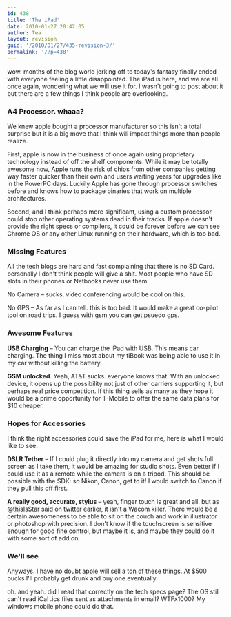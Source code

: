 ```yaml
---
id: 438
title: 'The iPad'
date: 2010-01-27 20:42:05
author: Tea
layout: revision
guid: '/2010/01/27/435-revision-3/'
permalink: '/?p=438'
---
```


wow. months of the blog world jerking off to today's fantasy finally ended with everyone feeling a little disappointed. The iPad is here, and we are all once again, wondering what we will use it for. I wasn't going to post about it but there are a few things I think people are overlooking.

### A4 Processor. whaaa?

We knew apple bought a processor manufacturer so this isn't a total surprise but it is a big move that I think will impact things more than people realize.

First, apple is now in the business of once again using proprietary technology instead of off the shelf components. While it may be totally awesome now, Apple runs the risk of chips from other companies getting way faster quicker than their own and users waiting years for upgrades like in the PowerPC days. Luckily Apple has gone through processor switches before and knows how to package binaries that work on multiple architectures.

Second, and I think perhaps more significant, using a custom processor could stop other operating systems dead in their tracks. If apple doesn't provide the right specs or compilers, it could be forever before we can see Chrome OS or any other Linux running on their hardware, which is too bad.

### Missing Features

All the tech blogs are hard and fast complaining that there is no SD Card. personally I don't think people will give a shit. Most people who have SD slots in their phones or Netbooks never use them.

No Camera – sucks. video conferencing would be cool on this.

No GPS – As far as I can tell. this is too bad. It would make a great co-pilot tool on road trips. I guess with gsm you can get psuedo gps.

### Awesome Features

**USB Charging** – You can charge the iPad with USB. This means car charging. The thing I miss most about my tiBook was being able to use it in my car without killing the battery.

**GSM unlocked**. Yeah, AT&amp;T sucks. everyone knows that. With an unlocked device, it opens up the possibility not just of other carriers supporting it, but perhaps real price competition. If this thing sells as many as they hope it would be a prime opportunity for T-Mobile to offer the same data plans for $10 cheaper.

### Hopes for Accessories

I think the right accessories could save the iPad for me, here is what I would like to see:

**DSLR Tether** – If I could plug it directly into my camera and get shots full screen as I take them, it would be amazing for studio shots. Even better if I could use it as a remote while the camera is on a tripod. This should be possible with the SDK: so Nikon, Canon, get to it! I would switch to Canon if they pull this off first.

**A really good, accurate, stylus** – yeah, finger touch is great and all. but as @thisIsStar said on twitter earlier, it isn't a Wacom killer. There would be a certain awesomeness to be able to sit on the couch and work in illustrator or photoshop with precision. I don't know if the touchscreen is sensitive enough for good fine control, but maybe it is, and maybe they could do it with some sort of add on.

### We'll see

Anyways. I have no doubt apple will sell a ton of these things. At $500 bucks I'll probably get drunk and buy one eventually.

oh. and yeah. did I read that correctly on the tech specs page? The OS still can't read iCal .ics files sent as attachments in email? WTFx1000? My windows mobile phone could do that.